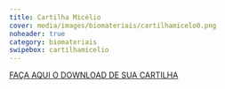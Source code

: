 ```yaml
---
title: Cartilha Micélio
cover: media/images/biomateriais/cartilhamicelo0.png
noheader: true
category: biomateriais
swipebox: cartilhamicelio
---
```




[FAÇA AQUI O DOWNLOAD DE SUA CARTILHA](/media/images/biomateriais/cartilha_micelio.png)
